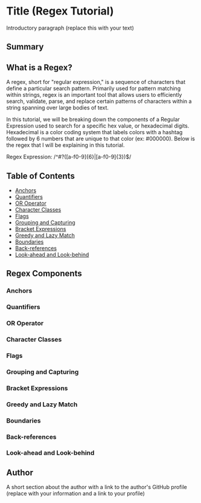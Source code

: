 # Title (Regex Tutorial)

Introductory paragraph (replace this with your text)

## Summary

## What is a Regex? 
A regex, short for "regular expression," is a sequence of characters that define a particular search pattern. Primarily used for pattern matching within strings, regex is an important tool that allows users to efficiently search, validate, parse, and replace certain patterns of characters within a string spanning over large bodies of text. 

In this tutorial, we will be breaking down the components of a Regular Expression used to search for a specific hex value, or hexadecimal digits. Hexadecimal is a color coding system that labels colors with a hashtag followed by 6 numbers that are unique to that color (ex: #000000). Below is the regex that I will be explaining in this tutorial.  

Regex Expression: /^#?([a-f0-9]{6}|[a-f0-9]{3})$/ 


## Table of Contents

- [Anchors](#anchors)
- [Quantifiers](#quantifiers)
- [OR Operator](#or-operator)
- [Character Classes](#character-classes)
- [Flags](#flags)
- [Grouping and Capturing](#grouping-and-capturing)
- [Bracket Expressions](#bracket-expressions)
- [Greedy and Lazy Match](#greedy-and-lazy-match)
- [Boundaries](#boundaries)
- [Back-references](#back-references)
- [Look-ahead and Look-behind](#look-ahead-and-look-behind)

## Regex Components

### Anchors

### Quantifiers

### OR Operator

### Character Classes

### Flags

### Grouping and Capturing

### Bracket Expressions

### Greedy and Lazy Match

### Boundaries

### Back-references

### Look-ahead and Look-behind

## Author

A short section about the author with a link to the author's GitHub profile (replace with your information and a link to your profile)
